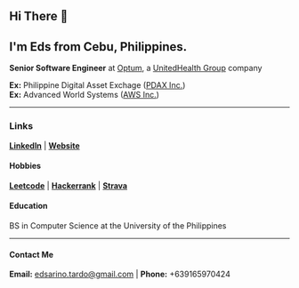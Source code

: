 ## Hi There 👋

## I'm **Eds** from Cebu, Philippines.
**Senior Software Engineer** at [Optum](https://www.optum.com/), a [UnitedHealth Group](https://www.unitedhealthgroup.com/) company

**Ex:** Philippine Digital Asset Exchage ([PDAX Inc.](https://pdax.ph/)) <br />
**Ex:** Advanced World Systems ([AWS Inc.](https://www.awsys-i.com/en/home.php))

-----

### Links
[**LinkedIn**](https://www.linkedin.com/in/edstardo/) | [**Website**](https://edstardo.dev)

#### Hobbies
[**Leetcode**](https://leetcode.com/edstardo) | [**Hackerrank**](https://www.hackerrank.com/edstardo) | [**Strava**](https://www.strava.com/athletes/edstardo)

#### Education
BS in Computer Science at the University of the Philippines

-----

#### Contact Me
**Email:** edsarino.tardo@gmail.com | **Phone:** +639165970424

<!--
**edstardo/edstardo** is a ✨ _special_ ✨ repository because its `README.md` (this file) appears on your GitHub profile.

Here are some ideas to get you started:

- 🔭 I’m currently working on ...
- 🌱 I’m currently learning ...
- 👯 I’m looking to collaborate on ...
- 🤔 I’m looking for help with ...
- 💬 Ask me about ...
- 📫 How to reach me: ...
- 😄 Pronouns: ...
- ⚡ Fun fact: ...
-->
